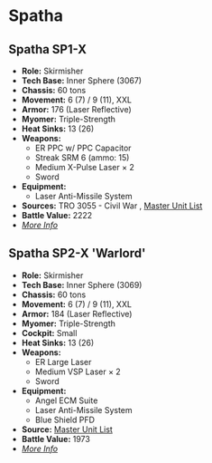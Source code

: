 # Spatha 

## Spatha SP1-X 

- **Role:** Skirmisher 
- **Tech Base:** Inner Sphere (3067) 
- **Chassis:** 60 tons 
- **Movement:** 6 (7) / 9 (11), XXL 
- **Armor:** 176 (Laser Reflective) 
- **Myomer:** Triple-Strength 
- **Heat Sinks:** 13 (26) 
- **Weapons:** 
  - ER PPC w/ PPC Capacitor 
  - Streak SRM 6 (ammo: 15) 
  - Medium X-Pulse Laser × 2 
  - Sword 
- **Equipment:** 
  - Laser Anti-Missile System 
- **Sources:** TRO 3055 - Civil War , [Master Unit List](http://masterunitlist.info/Unit/Details/2998/spatha-sp1-x) 
- **Battle Value:** 2222 
- [*More Info*](spatha/spatha_sp1-x.md) 

## Spatha SP2-X 'Warlord' 

- **Role:** Skirmisher 
- **Tech Base:** Inner Sphere (3069) 
- **Chassis:** 60 tons 
- **Movement:** 6 (7) / 9 (11), XXL 
- **Armor:** 184 (Laser Reflective) 
- **Myomer:** Triple-Strength 
- **Cockpit:** Small 
- **Heat Sinks:** 13 (26) 
- **Weapons:** 
  - ER Large Laser 
  - Medium VSP Laser × 2 
  - Sword 
- **Equipment:** 
  - Angel ECM Suite 
  - Laser Anti-Missile System 
  - Blue Shield PFD 
- **Source:** [Master Unit List](http://masterunitlist.info/Unit/Details/2999/spatha-sp2-x-warlord) 
- **Battle Value:** 1973 
- [*More Info*](spatha/spatha_sp2-x_warlord.md) 

